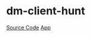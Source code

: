 # dm-client-hunt

[Source Code](https://github.com/Dixith1196/dm-client-hunt)
[App](https://dixith1196.github.io/dm-client-hunt/)